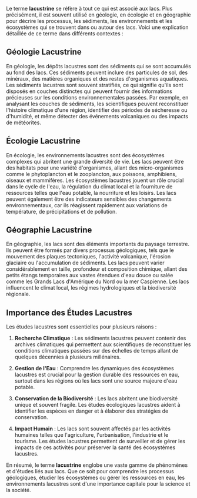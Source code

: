 Le terme **lacustrine** se réfère à tout ce qui est associé aux lacs. Plus précisément, il est souvent utilisé en géologie, en écologie et en géographie pour décrire les processus, les sédiments, les environnements et les écosystèmes qui se trouvent dans ou autour des lacs. Voici une explication détaillée de ce terme dans différents contextes :

## Géologie Lacustrine

En géologie, les dépôts lacustres sont des sédiments qui se sont accumulés au fond des lacs. Ces sédiments peuvent inclure des particules de sol, des minéraux, des matières organiques et des restes d'organismes aquatiques. Les sédiments lacustres sont souvent stratifiés, ce qui signifie qu'ils sont disposés en couches distinctes qui peuvent fournir des informations précieuses sur les conditions environnementales passées. Par exemple, en analysant les couches de sédiments, les scientifiques peuvent reconstituer l'histoire climatique d'une région, identifier des périodes de sécheresse ou d'humidité, et même détecter des événements volcaniques ou des impacts de météorites.

## Écologie Lacustrine

En écologie, les environnements lacustres sont des écosystèmes complexes qui abritent une grande diversité de vie. Les lacs peuvent être des habitats pour une variété d'organismes, allant des micro-organismes comme le phytoplancton et le zooplancton, aux poissons, amphibiens, oiseaux et mammifères. Les écosystèmes lacustres jouent un rôle crucial dans le cycle de l'eau, la régulation du climat local et la fourniture de ressources telles que l'eau potable, la nourriture et les loisirs. Les lacs peuvent également être des indicateurs sensibles des changements environnementaux, car ils réagissent rapidement aux variations de température, de précipitations et de pollution.

## Géographie Lacustrine

En géographie, les lacs sont des éléments importants du paysage terrestre. Ils peuvent être formés par divers processus géologiques, tels que le mouvement des plaques tectoniques, l'activité volcanique, l'érosion glaciaire ou l'accumulation de sédiments. Les lacs peuvent varier considérablement en taille, profondeur et composition chimique, allant des petits étangs temporaires aux vastes étendues d'eau douce ou salée comme les Grands Lacs d'Amérique du Nord ou la mer Caspienne. Les lacs influencent le climat local, les régimes hydrologiques et la biodiversité régionale.

## Importance des Études Lacustres

Les études lacustres sont essentielles pour plusieurs raisons :

1. **Recherche Climatique** : Les sédiments lacustres peuvent contenir des archives climatiques qui permettent aux scientifiques de reconstituer les conditions climatiques passées sur des échelles de temps allant de quelques décennies à plusieurs millénaires.
   
2. **Gestion de l'Eau** : Comprendre les dynamiques des écosystèmes lacustres est crucial pour la gestion durable des ressources en eau, surtout dans les régions où les lacs sont une source majeure d'eau potable.

3. **Conservation de la Biodiversité** : Les lacs abritent une biodiversité unique et souvent fragile. Les études écologiques lacustres aident à identifier les espèces en danger et à élaborer des stratégies de conservation.

4. **Impact Humain** : Les lacs sont souvent affectés par les activités humaines telles que l'agriculture, l'urbanisation, l'industrie et le tourisme. Les études lacustres permettent de surveiller et de gérer les impacts de ces activités pour préserver la santé des écosystèmes lacustres.

En résumé, le terme **lacustrine** englobe une vaste gamme de phénomènes et d'études liés aux lacs. Que ce soit pour comprendre les processus géologiques, étudier les écosystèmes ou gérer les ressources en eau, les environnements lacustres sont d'une importance capitale pour la science et la société.
